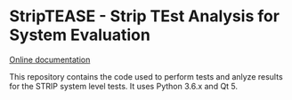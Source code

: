 # StripTEASE - Strip TEst Analysis for System Evaluation

[Online documentation](https://lspestrip.github.io/striptease/)

This repository contains the code used to perform tests and anlyze results for the STRIP system level tests. It uses Python 3.6.x and Qt 5.


